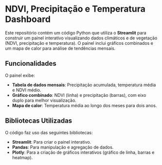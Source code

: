 # NDVI, Precipitação e Temperatura Dashboard

Este repositório contém um código Python que utiliza o **Streamlit** para construir um painel interativo visualizando dados climáticos e de vegetação (NDVI, precipitação e temperatura). O painel inclui gráficos combinados e um mapa de calor para análise de tendências mensais.

## Funcionalidades

O painel exibe:
- **Tabela de dados mensais**: Precipitação acumulada, temperatura média e NDVI médio.
- **Gráfico combinado**: NDVI (linha) e precipitação (barras), com eixo duplo para melhor visualização.
- **Mapa de calor**: Temperatura média ao longo dos meses para dois anos.

## Bibliotecas Utilizadas

O código faz uso das seguintes bibliotecas:
- **Streamlit**: Para criar o painel interativo.
- **Pandas**: Para manipulação e agregação de dados.
- **Plotly**: Para a criação de gráficos interativos (gráfico de linha, barras e heatmap).
